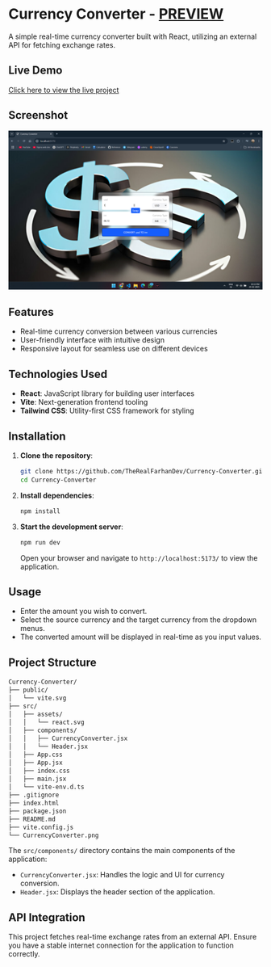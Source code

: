 # Currency Converter - [PREVIEW](https://therealfarhandev.github.io/Currency-Converter)

A simple real-time currency converter built with React, utilizing an external API for fetching exchange rates.

## Live Demo
[Click here to view the live project](https://therealfarhandev.github.io/Currency-Converter)

## Screenshot

![Currency Converter Screenshot](./CurrencyConverter.png)

## Features

- Real-time currency conversion between various currencies
- User-friendly interface with intuitive design
- Responsive layout for seamless use on different devices

## Technologies Used

- **React**: JavaScript library for building user interfaces
- **Vite**: Next-generation frontend tooling
- **Tailwind CSS**: Utility-first CSS framework for styling

## Installation

1. **Clone the repository**:
   ```bash
   git clone https://github.com/TheRealFarhanDev/Currency-Converter.git
   cd Currency-Converter
   ```

2. **Install dependencies**:
   ```bash
   npm install
   ```

3. **Start the development server**:
   ```bash
   npm run dev
   ```
   Open your browser and navigate to `http://localhost:5173/` to view the application.

## Usage

- Enter the amount you wish to convert.
- Select the source currency and the target currency from the dropdown menus.
- The converted amount will be displayed in real-time as you input values.

## Project Structure

```
Currency-Converter/
├── public/
│   └── vite.svg
├── src/
│   ├── assets/
│   │   └── react.svg
│   ├── components/
│   │   ├── CurrencyConverter.jsx
│   │   └── Header.jsx
│   ├── App.css
│   ├── App.jsx
│   ├── index.css
│   ├── main.jsx
│   └── vite-env.d.ts
├── .gitignore
├── index.html
├── package.json
├── README.md
├── vite.config.js
└── CurrencyConverter.png
```

The `src/components/` directory contains the main components of the application:

- `CurrencyConverter.jsx`: Handles the logic and UI for currency conversion.
- `Header.jsx`: Displays the header section of the application.

## API Integration

This project fetches real-time exchange rates from an external API. Ensure you have a stable internet connection for the application to function correctly.




